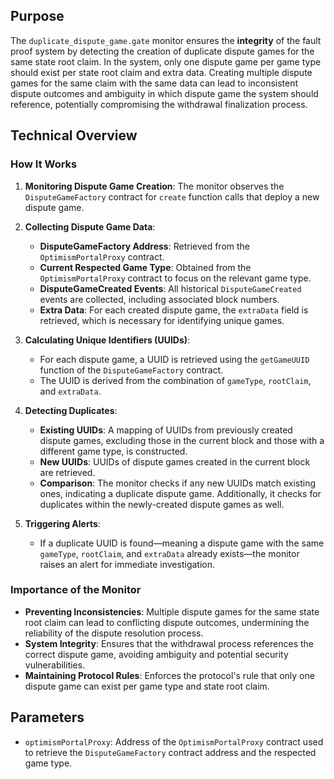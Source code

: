 ## Purpose

The `duplicate_dispute_game.gate` monitor ensures the **integrity** of the fault proof system by detecting the creation of duplicate dispute games for the same state root claim. In the system, only one dispute game per game type should exist per state root claim and extra data. Creating multiple dispute games for the same claim with the same data can lead to inconsistent dispute outcomes and ambiguity in which dispute game the system should reference, potentially compromising the withdrawal finalization process.

## Technical Overview

### How It Works

1. **Monitoring Dispute Game Creation**: The monitor observes the `DisputeGameFactory` contract for `create` function calls that deploy a new dispute game.

2. **Collecting Dispute Game Data**:

   - **DisputeGameFactory Address**: Retrieved from the `OptimismPortalProxy` contract.
   - **Current Respected Game Type**: Obtained from the `OptimismPortalProxy` contract to focus on the relevant game type.
   - **DisputeGameCreated Events**: All historical `DisputeGameCreated` events are collected, including associated block numbers.
   - **Extra Data**: For each created dispute game, the `extraData` field is retrieved, which is necessary for identifying unique games.

3. **Calculating Unique Identifiers (UUIDs)**:

   - For each dispute game, a UUID is retrieved using the `getGameUUID` function of the `DisputeGameFactory` contract.
   - The UUID is derived from the combination of `gameType`, `rootClaim`, and `extraData`.

4. **Detecting Duplicates**:

   - **Existing UUIDs**: A mapping of UUIDs from previously created dispute games, excluding those in the current block and those with a different game type, is constructed.
   - **New UUIDs**: UUIDs of dispute games created in the current block are retrieved.
   - **Comparison**: The monitor checks if any new UUIDs match existing ones, indicating a duplicate dispute game. Additionally, it checks for duplicates within the newly-created dispute games as well.

5. **Triggering Alerts**:

   - If a duplicate UUID is found—meaning a dispute game with the same `gameType`, `rootClaim`, and `extraData` already exists—the monitor raises an alert for immediate investigation.

### Importance of the Monitor

- **Preventing Inconsistencies**: Multiple dispute games for the same state root claim can lead to conflicting dispute outcomes, undermining the reliability of the dispute resolution process.
- **System Integrity**: Ensures that the withdrawal process references the correct dispute game, avoiding ambiguity and potential security vulnerabilities.
- **Maintaining Protocol Rules**: Enforces the protocol's rule that only one dispute game can exist per game type and state root claim.

## Parameters

- `optimismPortalProxy`: Address of the `OptimismPortalProxy` contract used to retrieve the `DisputeGameFactory` contract address and the respected game type.